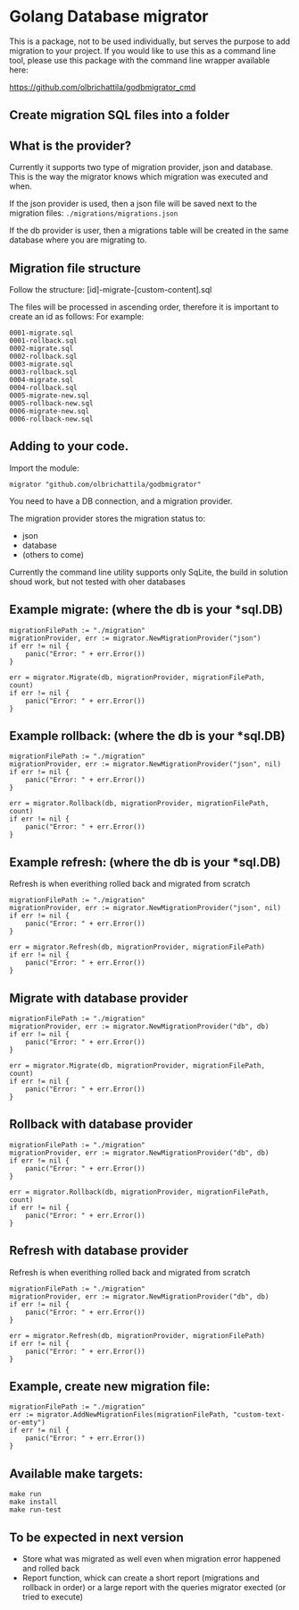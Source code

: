 # Golang Database migrator

This is a package, not to be used individually, but serves the purpose to add migration to your project.
If you would like to use this as a command line tool, please use this package with the command line wrapper
available here:

https://github.com/olbrichattila/godbmigrator_cmd

## Create migration SQL files into a folder

## What is the provider?

Currently it supports two type of migration provider, json and database.
This is the way the migrator knows which migration was executed and when.

If the json provider is used, then a json file will be saved next to the migration files:
```./migrations/migrations.json```

If the db provider is user, then a migrations table will be created in the same database where you are migrating to.

## Migration file structure

Follow the structure:
[id]-migrate-[custom-content].sql

The files will be processed in ascending order, therefore it is important to create an id as follows:
For example:
```
0001-migrate.sql
0001-rollback.sql
0002-migrate.sql
0002-rollback.sql
0003-migrate.sql
0003-rollback.sql
0004-migrate.sql
0004-rollback.sql
0005-migrate-new.sql
0005-rollback-new.sql
0006-migrate-new.sql
0006-rollback-new.sql
```

## Adding to your code.

Import the module:

```migrator "github.com/olbrichattila/godbmigrator"```

You need to have a DB connection, and a migration provider.

The migration provider stores the migration status to:
- json
- database
- (others to come)

Currently the command line utility supports only SqLite, the build in solution shoud work, but not tested with oher databases

## Example migrate: (where the db is your *sql.DB)

```
migrationFilePath := "./migration"
migrationProvider, err := migrator.NewMigrationProvider("json")
if err != nil {
    panic("Error: " + err.Error())
}

err = migrator.Migrate(db, migrationProvider, migrationFilePath, count)
if err != nil {
    panic("Error: " + err.Error())
}
```

## Example rollback: (where the db is your *sql.DB)
```
migrationFilePath := "./migration"
migrationProvider, err := migrator.NewMigrationProvider("json", nil)
if err != nil {
    panic("Error: " + err.Error())
}

err = migrator.Rollback(db, migrationProvider, migrationFilePath, count)
if err != nil {
    panic("Error: " + err.Error())
}
```

## Example refresh: (where the db is your *sql.DB)
Refresh is when everithing rolled back and migrated from scratch
```
migrationFilePath := "./migration"
migrationProvider, err := migrator.NewMigrationProvider("json", nil)
if err != nil {
    panic("Error: " + err.Error())
}

err = migrator.Refresh(db, migrationProvider, migrationFilePath)
if err != nil {
    panic("Error: " + err.Error())
}
```

## Migrate with database provider
```
migrationFilePath := "./migration"
migrationProvider, err := migrator.NewMigrationProvider("db", db)
if err != nil {
    panic("Error: " + err.Error())
}

err = migrator.Migrate(db, migrationProvider, migrationFilePath, count)
if err != nil {
    panic("Error: " + err.Error())
}
```

## Rollback with database provider
```
migrationFilePath := "./migration"
migrationProvider, err := migrator.NewMigrationProvider("db", db)
if err != nil {
    panic("Error: " + err.Error())
}

err = migrator.Rollback(db, migrationProvider, migrationFilePath, count)
if err != nil {
    panic("Error: " + err.Error())
}
```

## Refresh with database provider
Refresh is when everithing rolled back and migrated from scratch
```
migrationFilePath := "./migration"
migrationProvider, err := migrator.NewMigrationProvider("db", db)
if err != nil {
    panic("Error: " + err.Error())
}

err = migrator.Refresh(db, migrationProvider, migrationFilePath)
if err != nil {
    panic("Error: " + err.Error())
}
```

## Example, create new migration file:
```
migrationFilePath := "./migration"
err := migrator.AddNewMigrationFiles(migrationFilePath, "custom-text-or-emty")
if err != nil {
    panic("Error: " + err.Error())
}
```

## Available make targets:
```
make run
make install
make run-test
```

## To be expected in next version

- Store what was migrated as well even when migration error happened and rolled back
- Report function, whick can create a short report (migrations and rollback in order) or a large report with the queries migrator exected (or tried to execute)
